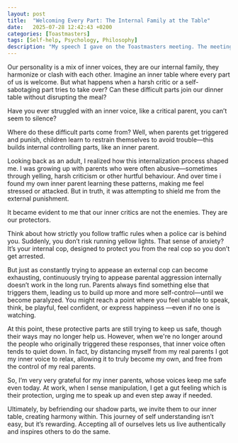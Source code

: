 ```yaml
---
layout: post
title:  "Welcoming Every Part: The Internal Family at the Table"
date:   2025-07-28 12:42:43 +0200
categories: [Toastmasters]
tags: [Self-help, Psychology, Philosophy]
description: "My speech I gave on the Toastmasters meeting. The meeting theme was: Embracing the Full Self"
---
```




Our personality is a mix of inner voices, they are our internal family, they harmonize or clash with each other. Imagine an inner table where every part of us is welcome. But what happens when a harsh critic or a self-sabotaging part tries to take over? Can these difficult parts join our dinner table without disrupting the meal?

Have you ever struggled with an inner voice, like a critical parent, you can’t seem to silence?

Where do these difficult parts come from? Well, when parents get triggered and punish, children learn to restrain themselves to avoid trouble—this builds internal controlling parts, like an inner parent.

Looking back as an adult, I realized how this internalization process shaped me. I was growing up with parents who were often abusive—sometimes through yelling, harsh criticism or other hurtful behaviour. And over time i found my own inner parent learning these patterns, making me feel stressed or attacked. But in truth, it was attempting to shield me from the external punishment.

It became evident to me that our inner critics are not the enemies. They are our protectors.

Think about how strictly you follow traffic rules when a police car is behind you. Suddenly, you don’t risk running yellow lights. That sense of anxiety? It’s your internal cop, designed to protect you from the real cop so you don’t get arrested.

But just as constantly trying to appease an external cop can become exhausting, continuously trying to appease parental aggression internally doesn’t work in the long run. Parents always find something else that triggers them, leading us to build up more and more self-control—until we become paralyzed. You might reach a point where you feel unable to speak, think, be playful, feel confident, or express happiness —even if no one is watching.

At this point, these protective parts are still trying to keep us safe, though their ways may no longer help us. However, when we're no longer around the people who originally triggered these responses, that inner voice often tends to quiet down. In fact, by distancing myself from my real parents I got my inner voice to relax, allowing it to truly become my own, and free from the control of my real parents.

So, I’m very very grateful for my inner parents, whose voices keep me safe even today. At work, when I sense manipulation, I get a gut feeling which is their protection, urging me to speak up and even step away if needed.

Ultimately, by befriending our shadow parts, we invite them to our inner table, creating harmony within. This journey of self understanding isn’t easy, but it’s rewarding. Accepting all of ourselves lets us live authentically and inspires others to do the same.

